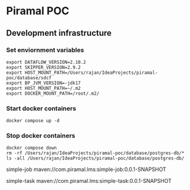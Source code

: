 # Piramal POC
## Development infrastructure
### Set enviornment variables
```shell
export DATAFLOW_VERSION=2.10.2
export SKIPPER_VERSION=2.9.2
export HOST_MOUNT_PATH=/Users/rajan/IdeaProjects/piramal-poc/database/sdcf
export BP_JVM_VERSION=-jdk17
export HOST_MOUNT_PATH=~/.m2
export DOCKER_MOUNT_PATH=/root/.m2/
```
### Start docker containers
```shell
docker compose up -d
```
### Stop docker containers
```shell
docker compose down
rm -rf /Users/rajan/IdeaProjects/piramal-poc/database/postgres-db/*
ls -all /Users/rajan/IdeaProjects/piramal-poc/database/postgres-db/
```
simple-job
maven://com.piramal.lms:simple-job:0.0.1-SNAPSHOT

simple-task
maven://com.piramal.lms:simple-task:0.0.1-SNAPSHOT